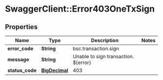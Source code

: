 # SwaggerClient::Error403OneTxSign

## Properties
Name | Type | Description | Notes
------------ | ------------- | ------------- | -------------
**error_code** | **String** | bsc.transaction.sign | 
**message** | **String** | Unable to sign transaction. ${error} | 
**status_code** | [**BigDecimal**](BigDecimal.md) | 403 | 

